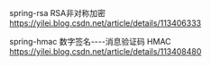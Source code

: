  
spring-rsa  RSA非对称加密  https://yilei.blog.csdn.net/article/details/113406333

spring-hmac 数字签名----消息验证码 HMAC https://yilei.blog.csdn.net/article/details/113408480
